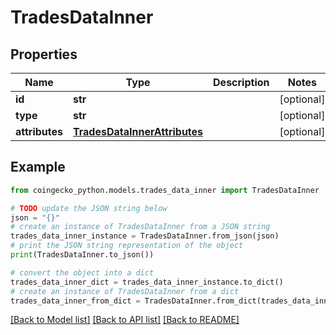 # TradesDataInner


## Properties

Name | Type | Description | Notes
------------ | ------------- | ------------- | -------------
**id** | **str** |  | [optional] 
**type** | **str** |  | [optional] 
**attributes** | [**TradesDataInnerAttributes**](TradesDataInnerAttributes.md) |  | [optional] 

## Example

```python
from coingecko_python.models.trades_data_inner import TradesDataInner

# TODO update the JSON string below
json = "{}"
# create an instance of TradesDataInner from a JSON string
trades_data_inner_instance = TradesDataInner.from_json(json)
# print the JSON string representation of the object
print(TradesDataInner.to_json())

# convert the object into a dict
trades_data_inner_dict = trades_data_inner_instance.to_dict()
# create an instance of TradesDataInner from a dict
trades_data_inner_from_dict = TradesDataInner.from_dict(trades_data_inner_dict)
```
[[Back to Model list]](../README.md#documentation-for-models) [[Back to API list]](../README.md#documentation-for-api-endpoints) [[Back to README]](../README.md)



